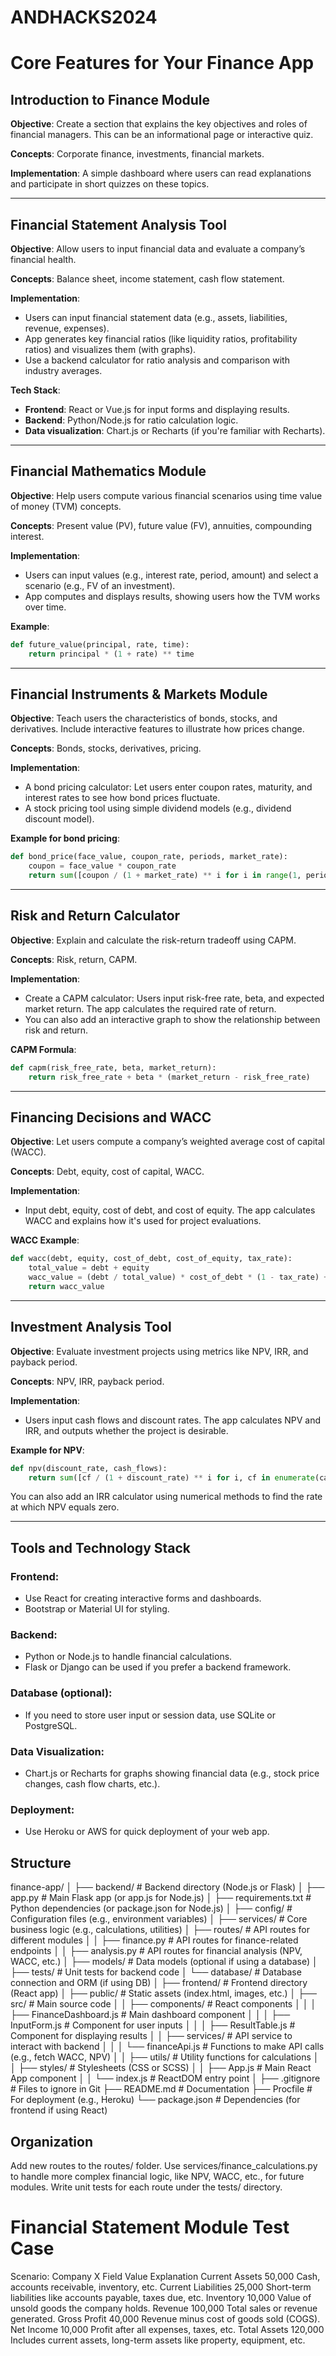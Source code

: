# ANDHACKS2024

# Core Features for Your Finance App

## Introduction to Finance Module

**Objective**: Create a section that explains the key objectives and roles of financial managers. This can be an informational page or interactive quiz.

**Concepts**: Corporate finance, investments, financial markets.

**Implementation**: A simple dashboard where users can read explanations and participate in short quizzes on these topics.

---

## Financial Statement Analysis Tool

**Objective**: Allow users to input financial data and evaluate a company’s financial health.

**Concepts**: Balance sheet, income statement, cash flow statement.

**Implementation**:
- Users can input financial statement data (e.g., assets, liabilities, revenue, expenses).
- App generates key financial ratios (like liquidity ratios, profitability ratios) and visualizes them (with graphs).
- Use a backend calculator for ratio analysis and comparison with industry averages.

**Tech Stack**:
- **Frontend**: React or Vue.js for input forms and displaying results.
- **Backend**: Python/Node.js for ratio calculation logic.
- **Data visualization**: Chart.js or Recharts (if you're familiar with Recharts).

---

## Financial Mathematics Module

**Objective**: Help users compute various financial scenarios using time value of money (TVM) concepts.

**Concepts**: Present value (PV), future value (FV), annuities, compounding interest.

**Implementation**:
- Users can input values (e.g., interest rate, period, amount) and select a scenario (e.g., FV of an investment).
- App computes and displays results, showing users how the TVM works over time.

**Example**:

```python
def future_value(principal, rate, time):
    return principal * (1 + rate) ** time
```

---

## Financial Instruments & Markets Module

**Objective**: Teach users the characteristics of bonds, stocks, and derivatives. Include interactive features to illustrate how prices change.

**Concepts**: Bonds, stocks, derivatives, pricing.

**Implementation**:
- A bond pricing calculator: Let users enter coupon rates, maturity, and interest rates to see how bond prices fluctuate.
- A stock pricing tool using simple dividend models (e.g., dividend discount model).

**Example for bond pricing**:

```python
def bond_price(face_value, coupon_rate, periods, market_rate):
    coupon = face_value * coupon_rate
    return sum([coupon / (1 + market_rate) ** i for i in range(1, periods + 1)]) + face_value / (1 + market_rate) ** periods
```

---

## Risk and Return Calculator

**Objective**: Explain and calculate the risk-return tradeoff using CAPM.

**Concepts**: Risk, return, CAPM.

**Implementation**:
- Create a CAPM calculator: Users input risk-free rate, beta, and expected market return. The app calculates the required rate of return.
- You can also add an interactive graph to show the relationship between risk and return.

**CAPM Formula**:

```python
def capm(risk_free_rate, beta, market_return):
    return risk_free_rate + beta * (market_return - risk_free_rate)
```

---

## Financing Decisions and WACC

**Objective**: Let users compute a company’s weighted average cost of capital (WACC).

**Concepts**: Debt, equity, cost of capital, WACC.

**Implementation**:
- Input debt, equity, cost of debt, and cost of equity. The app calculates WACC and explains how it's used for project evaluations.

**WACC Example**:

```python
def wacc(debt, equity, cost_of_debt, cost_of_equity, tax_rate):
    total_value = debt + equity
    wacc_value = (debt / total_value) * cost_of_debt * (1 - tax_rate) + (equity / total_value) * cost_of_equity
    return wacc_value
```

---

## Investment Analysis Tool

**Objective**: Evaluate investment projects using metrics like NPV, IRR, and payback period.

**Concepts**: NPV, IRR, payback period.

**Implementation**:
- Users input cash flows and discount rates. The app calculates NPV and IRR, and outputs whether the project is desirable.

**Example for NPV**:

```python
def npv(discount_rate, cash_flows):
    return sum([cf / (1 + discount_rate) ** i for i, cf in enumerate(cash_flows)])
```

You can also add an IRR calculator using numerical methods to find the rate at which NPV equals zero.

---

## Tools and Technology Stack

### Frontend:
- Use React for creating interactive forms and dashboards.
- Bootstrap or Material UI for styling.

### Backend:
- Python or Node.js to handle financial calculations.
- Flask or Django can be used if you prefer a backend framework.

### Database (optional):
- If you need to store user input or session data, use SQLite or PostgreSQL.

### Data Visualization:
- Chart.js or Recharts for graphs showing financial data (e.g., stock price changes, cash flow charts, etc.).

### Deployment:
- Use Heroku or AWS for quick deployment of your web app.

## Structure
finance-app/
│
├── backend/                   # Backend directory (Node.js or Flask)
│   ├── app.py                 # Main Flask app (or app.js for Node.js)
│   ├── requirements.txt       # Python dependencies (or package.json for Node.js)
│   ├── config/                # Configuration files (e.g., environment variables)
│   ├── services/              # Core business logic (e.g., calculations, utilities)
│   ├── routes/                # API routes for different modules
│   │   ├── finance.py         # API routes for finance-related endpoints
│   │   ├── analysis.py        # API routes for financial analysis (NPV, WACC, etc.)
│   ├── models/                # Data models (optional if using a database)
│   ├── tests/                 # Unit tests for backend code
│   └── database/              # Database connection and ORM (if using DB)
│
├── frontend/                  # Frontend directory (React app)
│   ├── public/                # Static assets (index.html, images, etc.)
│   ├── src/                   # Main source code
│   │   ├── components/        # React components
│   │   │   ├── FinanceDashboard.js  # Main dashboard component
│   │   │   ├── InputForm.js   # Component for user inputs
│   │   │   ├── ResultTable.js # Component for displaying results
│   │   ├── services/          # API service to interact with backend
│   │   │   └── financeApi.js  # Functions to make API calls (e.g., fetch WACC, NPV)
│   │   ├── utils/             # Utility functions for calculations
│   │   ├── styles/            # Stylesheets (CSS or SCSS)
│   │   ├── App.js             # Main React App component
│   │   └── index.js           # ReactDOM entry point
│
├── .gitignore                 # Files to ignore in Git
├── README.md                  # Documentation
├── Procfile                   # For deployment (e.g., Heroku)
└── package.json               # Dependencies (for frontend if using React)

## Organization
Add new routes to the routes/ folder.
Use services/finance_calculations.py to handle more complex financial logic, like NPV, WACC, etc., for future modules.
Write unit tests for each route under the tests/ directory.

# Financial Statement Module Test Case
Scenario: Company X
Field	Value	Explanation
Current Assets	50,000	Cash, accounts receivable, inventory, etc.
Current Liabilities	25,000	Short-term liabilities like accounts payable, taxes due, etc.
Inventory	10,000	Value of unsold goods the company holds.
Revenue	100,000	Total sales or revenue generated.
Gross Profit	40,000	Revenue minus cost of goods sold (COGS).
Net Income	10,000	Profit after all expenses, taxes, etc.
Total Assets	120,000	Includes current assets, long-term assets like property, equipment, etc.